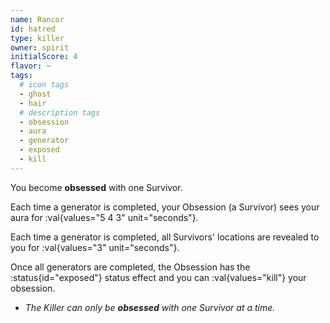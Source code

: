 ```yaml
---
name: Rancor
id: hatred
type: killer
owner: spirit
initialScore: 4
flavor: ~
tags:
  # icon tags
  - ghost
  - hair
  # description tags
  - obsession
  - aura
  - generator
  - exposed
  - kill
---
```


You become **obsessed** with one Survivor.

Each time a generator is completed, your Obsession (a Survivor) sees your aura for :val{values="5 4 3" unit="seconds"}.

Each time a generator is completed, all Survivors' locations are revealed to you for :val{values="3" unit="seconds"}.

Once all generators are completed, the Obsession has the :status{id="exposed"} status effect and you can :val{values="kill"} your obsession.

- _The Killer can only be **obsessed** with one Survivor at a time._
